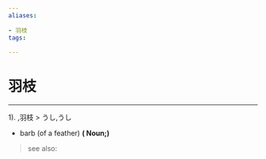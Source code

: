 ```yaml
---
aliases:
    
- 羽枝
tags:
    
---
```


# 羽枝
---
1).
,羽枝 > うし,うし

- barb (of a feather)
**( Noun;)**
> see also: 
            